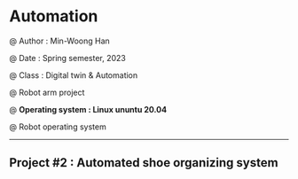 # Automation

@ Author : Min-Woong Han

@ Date : Spring semester, 2023

@ Class : Digital twin & Automation

@ Robot arm project

@ **Operating system : Linux ununtu 20.04**

@ Robot operating system

---------

## Project #2 : Automated shoe organizing system

